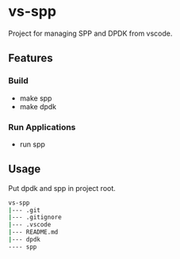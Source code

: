 # vs-spp

Project for managing SPP and DPDK from vscode.

## Features

### Build

* make spp
* make dpdk

### Run Applications

* run spp

## Usage

Put dpdk and spp in project root.

```sh
vs-spp
|--- .git
|--- .gitignore
|--- .vscode
|--- README.md
|--- dpdk
---- spp
```